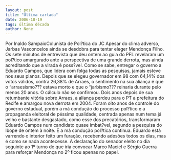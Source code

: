 ```yaml
---
layout: post
title: "Última cartada"
date: 2006-10-19
tags: última década
author: None
---
```

Por Inaldo SampaioColunista de Pol?tica do JC
Apesar do clima adverso, Jarbas Vasconcelos ainda se desdobra para tentar eleger Mendonça Filho. Os sete minutos de entrevista que deu ontem ao guia do PFL revelaram um pol?tico amargurado ante a perspectiva de uma grande derrota, mas ainda acreditando que a virada é poss?vel. 
Como se sabe, entregar o governo a Eduardo Campos, que lidera com folga todas as pesquisas, jamais esteve nos seus planos. Depois que se elegeu governador em 98 com 64,14% dos votos válidos, contra 26,38% de Arraes, o sentimento na sua aliança é que o “arraesismo??? estava morto e que o “jarbismo??? reinaria durante pelo menos 20 anos.
O cálculo não se confirmou. Dois anos depois de sua retumbante vitória sobre Arraes, a aliança perdeu para o PT a prefeitura do Recife e amargou nova derrota em 2004. 
Foram oito anos de controle do governo estadual, porém a má condução do processo pol?tico e a propaganda eleitoral de péssima qualidade, centrada apenas num tema já velho e bastante desgastado, como esse dos precatórios, transformaram Eduardo Campos num candidato quase imbat?vel, segundo a pesquisa do Ibope de ontem à noite. 
E a má condução pol?tica continua. Eduardo está varrendo o interior feito um furação, recebendo adesões todos os dias, mas é como se nada acontecesse. 
A declaração do senador eleito no dia seguinte ao 1º turno de que iria convocar Marco Maciel e Sérgio Guerra para reforçar Mendonça no 2º ficou apenas no papel.  